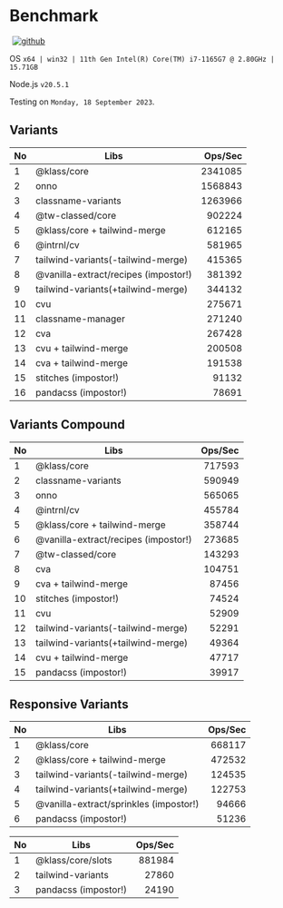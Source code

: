 # Benchmark

<p>
  <a title="github" href="https://github.com/flamrdevs/klass-benchmark" target="_blank" style="display: inline-block; margin: 0px 4px;">
    <img alt="github" src="https://none.deno.dev/ui/button/simple?i=github&e=Open in GitHub" hspace="1">
  </a>
</p>

<!-- /information/ -->

OS `x64 | win32 | 11th Gen Intel(R) Core(TM) i7-1165G7 @ 2.80GHz | 15.71GB`

Node.js `v20.5.1`

Testing on `Monday, 18 September 2023`.

<!-- /information/ -->

## Variants

<!-- variants -->

| No  | Libs                                 | Ops/Sec |
| --- | ------------------------------------ | ------: |
| 1   | @klass/core                          | 2341085 |
| 2   | onno                                 | 1568843 |
| 3   | classname-variants                   | 1263966 |
| 4   | @tw-classed/core                     |  902224 |
| 5   | @klass/core + tailwind-merge         |  612165 |
| 6   | @intrnl/cv                           |  581965 |
| 7   | tailwind-variants(-tailwind-merge)   |  415365 |
| 8   | @vanilla-extract/recipes (impostor!) |  381392 |
| 9   | tailwind-variants(+tailwind-merge)   |  344132 |
| 10  | cvu                                  |  275671 |
| 11  | classname-manager                    |  271240 |
| 12  | cva                                  |  267428 |
| 13  | cvu + tailwind-merge                 |  200508 |
| 14  | cva + tailwind-merge                 |  191538 |
| 15  | stitches (impostor!)                 |   91132 |
| 16  | pandacss (impostor!)                 |   78691 |

<!-- variants -->

## Variants Compound

<!-- variants-compound -->

| No  | Libs                                 | Ops/Sec |
| --- | ------------------------------------ | ------: |
| 1   | @klass/core                          |  717593 |
| 2   | classname-variants                   |  590949 |
| 3   | onno                                 |  565065 |
| 4   | @intrnl/cv                           |  455784 |
| 5   | @klass/core + tailwind-merge         |  358744 |
| 6   | @vanilla-extract/recipes (impostor!) |  273685 |
| 7   | @tw-classed/core                     |  143293 |
| 8   | cva                                  |  104751 |
| 9   | cva + tailwind-merge                 |   87456 |
| 10  | stitches (impostor!)                 |   74524 |
| 11  | cvu                                  |   52909 |
| 12  | tailwind-variants(-tailwind-merge)   |   52291 |
| 13  | tailwind-variants(+tailwind-merge)   |   49364 |
| 14  | cvu + tailwind-merge                 |   47717 |
| 15  | pandacss (impostor!)                 |   39917 |

<!-- variants-compound -->

## Responsive Variants

<!-- responsive-variants -->

| No  | Libs                                   | Ops/Sec |
| --- | -------------------------------------- | ------: |
| 1   | @klass/core                            |  668117 |
| 2   | @klass/core + tailwind-merge           |  472532 |
| 3   | tailwind-variants(-tailwind-merge)     |  124535 |
| 4   | tailwind-variants(+tailwind-merge)     |  122753 |
| 5   | @vanilla-extract/sprinkles (impostor!) |   94666 |
| 6   | pandacss (impostor!)                   |   51236 |

<!-- responsive-variants -->

<!-- slots -->

| No  | Libs                 | Ops/Sec |
| --- | -------------------- | ------: |
| 1   | @klass/core/slots    |  881984 |
| 2   | tailwind-variants    |   27860 |
| 3   | pandacss (impostor!) |   24190 |

<!-- slots -->

